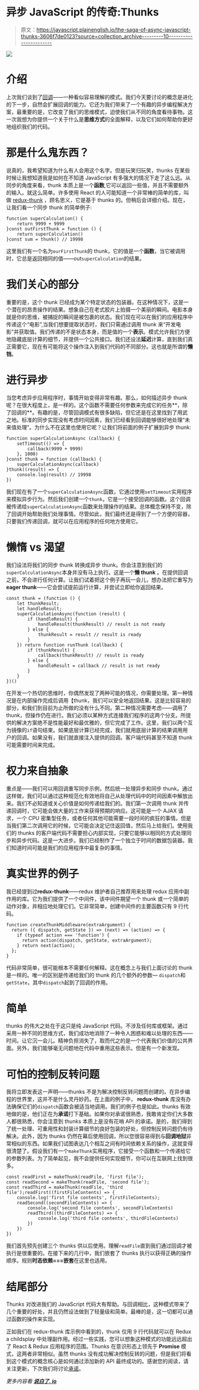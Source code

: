 # 异步 JavaScript 的传奇:Thunks

> 原文：<https://javascript.plainenglish.io/the-saga-of-async-javascript-thunks-3606f7de0123?source=collection_archive---------10----------------------->

![](img/0995a27251d9b01f48994fe4aeed385c.png)

# 介绍

上次我们谈到了[回调](https://medium.com/@romansarder/the-saga-of-async-javascript-callbacks-6f56b3490f4d)——一种看似容易理解的模式。我们今天要讨论的概念是进化的下一步，自然会扩展回调的能力。它还为我们带来了一个有趣的异步编程解决方案，最重要的是，它改变了我们的思维模式，迫使我们从不同的角度看待事物。这一次我想为你提供一个关于什么是**思维方式**的全面解释，以及它们如何帮助你更好地组织我们的代码。

# 那是什么鬼东西？

说真的，我希望知道为什么有人会用这个名字。但是玩笑归玩笑，thunks 在某些时候让我想知道我是如何在不知道 JavaScript 有多强大的情况下走了这么远。从同步的角度来看，thunk 本质上是一个**函数**,它可以返回一些值，并且不需要额外的输入。就这么简单。许多使用 React 的人可能知道一个非常棒的简单的库，叫做 [redux-thunk](https://github.com/reduxjs/redux-thunk) ，顾名思义，它是基于 thunks 的。但稍后会详细介绍。现在，让我们看一个同步 thunk 的简单例子:

```
function superCalculation() {
    return 9999 + 9999
}const outFirstThunk = function () {
    return superCalculation()
}const sum = thunk() // 19998
```

这里我们有一个名为`ourFirstThunk`的 thunk，它的值是一个**函数**，当它被调用时，它总是返回相同的值——out`superCalculation`的结果。

# 我们关心的部分

重要的是，这个 thunk 已经成为某个特定状态的包装器。在这种情况下，这是一个潜在的昂贵操作的结果。想象自己在老式胶片上拍摄一个美丽的瞬间。电影本身就是你的思维，被捕捉的瞬间是被包裹的状态。我们现在可以在我们的应用程序中传递这个“电影”,当我们想要提取状态时，我们只需通过调用 thunk 来“开发电影”并获取值。我们传递的不是状态本身，而是值的一个**表示**。模式允许我们方便地隐藏底层计算的细节，并提供一个公共接口。我们还设法**延迟**计算，直到我们真正需要它，现在有可能将这个操作注入到我们代码的不同部分。这也就是所谓的**懒铛**。

# 进行异步

当您考虑异步应用程序时，事情开始变得非常有趣。那么，如何描述异步 thunk 呢？在很大程度上，是一样的。这个函数不需要任何参数来完成它的任务**，除了回调的**。有趣的是，尽管回调模式有很多缺陷，但它还是在这里找到了用武之地。标准的同步实现没有考虑时间因素，我们已经看到回调能够很好地处理“未来值处理”。为什么不在这里也使用它呢？让我们将前面的例子扩展到异步 thunk:

```
function superCalculationAsync (callback) {
    setTimeout(() => {
        callback(9999 + 9999)
    }, 1000)
}const thunk = function (callback) {
    superCalculationAsync(callback)
}thunk((result) => {
    console.log(result) // 19998
})
```

我们现在有了一个`superCalculationAsync`函数，它通过使用`setTimeout`实用程序来模拟异步行为。然后我们创建一个`thunk`，它是一个接受回调的函数。这个回调被传递给`superCalculationAsync`函数来处理操作的结果。总体概念保持不变，除了回调开始帮助我们处理事情。尽管如此，我们最终还是得到了一个方便的容器，只要我们传递回调，就可以在应用程序的任何地方使用它。

# 懒惰 vs 渴望

我们设法将我们的同步 thunk 转换成异步 thunk。你会注意到我们的`superCalculationAsync`本身并没有马上执行。这是一个**懒 thunk** 。在提供回调之前，不会进行任何计算。让我们试着把这个例子再玩一会儿，想办法把它重写为**eager thunk**——它会尝试提前运行计算，并尝试立即给你返回结果。

```
const thunk = (function () {
    let thunkResult;
    let handleResult;
    superCalculationAsync(function (result) {
        if (handleResult) {
            handleResult(thunkResult) // result is not ready
        } else {
            thunkResult = result // result is ready
        }
    }) return function runThunk (callback) {
        if (thunkResult) {
            callback(thunkResult) // result is ready
        } else {
            handleResult = callback // result is not ready
        }
    }
})()
```

在开发一个热切的思维时，你偶然发现了两种可能的情况，你需要处理。第一种情况是在内部操作完成后调用【thunk，我们可以安全地返回结果。这是比较容易的部分，和我们到目前为止所做的没有什么不同。第二种情况需要考虑——调用了 thunk，但操作仍在进行。我们必须以某种方式连接我们程序的这两个分支。所提供的解决方案绝不是性能最好和最优雅的，但它完成了工作。这里，我们以两个互为镜像的`if`语句结束。如果底层计算已经完成，我们就用底层计算的结果调用用户的回调。如果没有，我们就直接注入提供的回调。客户端代码甚至不知道 thunk 可能需要时间来完成。

# 权力来自抽象

重点是——我们可以用回调重写同步示例，然后统一处理异步和同步 thunk。通过这样做，我们可以通过这种规范化有效地将自己从处理代码中的时间因素中解放出来。我们不必知道或关心价值是如何传递给我们的。我们第一次调用 thunk 并传递回调时，它可能会做大量的工作来获得预期的响应。这可能是一个 AJAX 请求，一个 CPU 密集型任务，或者任何其他可能需要一段时间的疯狂的事情。但是当我们第二次调用它的时候，它可能会决定记住返回值，然后马上给我们。使用我们的 thunks 的客户端代码不需要担心内部实现，只要它能够以相同的方式处理同步和异步代码。这是一大进步。我们已经制作了一个独立于时间的数据包装器。我们知道时间可能是我们的应用程序中最复杂的事情。

# 真实世界的例子

我已经提到过**redux-thunk**——redux 维护者自己推荐用来处理 redux 应用中副作用的库。它为我们提供了一个中间件，该中间件期望一个 thunk 或一个简单的动作对象，并相应地处理它们。它非常简单，创建中间件的主要函数只有 9 行代码。

```
function createThunkMiddleware(extraArgument) {
  return ({ dispatch, getState }) => (next) => (action) => {
    if (typeof action === 'function') {
      return action(dispatch, getState, extraArgument);
    } return next(action);
  };
}
```

代码非常简单，很可能根本不需要任何解释。这在概念上与我们上面讨论的 thunk 是一样的。唯一的区别是传递给我们的 thunk 的几个额外的参数— `dispatch`和`getState`，其中`dispatch`起到了回调的作用。

# 简单

thunks 的伟大之处在于这只是纯 JavaScript 代码。不涉及任何库或框架。通过采用一种不同的思维方式，我们成功地消除了一种令人困惑和难以处理的东西——时间。让它沉一会儿。精神负担消失了，取而代之的是一个代表我们价值的公共界面。另外，我们能够毫无问题地在代码中重用这些表示。但是有一个新发现。

# 可怕的控制反转问题

我将立即发表这一声明——thunks 不是为解决控制反转问题而创建的。在异步编程的世界里，这并不是什么灵丹妙药。在上面的例子中， **redux-thunk** 库没有办法确保它们的`dispatch`函数会被适当地调用。我们的例子也是如此。thunks 有效地做的是，他们正在为**承诺**打下基础。如果你对承诺很熟悉，我敢肯定你们大多数人都很熟悉，你会注意到 thunks 本质上是没有花哨 API 的承诺。是的，我们得到了统一处理、可重用性和封装计算细节的良好包装的好处，但控制反转问题仍有待解决。此外，因为 thunks 仍然在幕后使用回调，所以您很容易得到与**回调地狱**非常相似的东西。如果我们试图表达几个相互之间有时间依赖关系的操作，这就变得很清楚了。假设我们有一个`makeThunk`实用程序，它接受一个函数和一个传递给它的参数列表。为了简单起见，我不会提供任何实现细节，你可以在互联网上找到很多。

```
const readFirst = makeThunk(readFile, 'first file');
const readSecond = makeThunk(readFile, 'second file');
const readThird = makeThunk(readFile, 'third file');readFirst((firstFileContents) => {
    console.log('first file contents', firstFileContents);
    readSecond((secondFileContents) => {
        console.log('second file contents', secondFileContents)
        readThird((thirdFileContents) => {
            console.log('third file contents', thirdFileContents)
        })
    })
})
```

我们首先预先创建三个 thunks 供以后使用。理解`readFile`直到我们通过回调才被执行是很重要的。在接下来的几行中，我们嵌套了 thunks 执行以获得正确的操作顺序。规则**时态依赖===嵌套**在这里也适用。

# 结尾部分

Thunks 对改进我们的 JavaScript 代码大有帮助。与回调相比，这种模式带来了几个重要的好处，并且仍然设法做到了轻量级和简单。最棒的是，这一切都可以通过函数的操作来实现。

正如我们在 redux-thunk 库示例中看到的，thunk 仅用 9 行代码就可以在 Redux a childsplay 中处理副作用。经过一些实践，您可以想象这种模式的功能远远超出了 React & Redux 应用程序的范围。Thunks 在意识形态上领先于 **Promise** 模式，这两者非常相似。虽然 thunks 没有成功解决控制反转的问题，但是我们将看到这个模式的概念核心是如何通过添加新的 API 最终成功的。感谢您的阅读，请关注更新，下次我们将讨论[承诺](https://medium.com/@romansarder/the-saga-of-async-javascript-promises-8ddef2477c24)。

*更多内容看* [***说白了. io***](http://plainenglish.io/)
